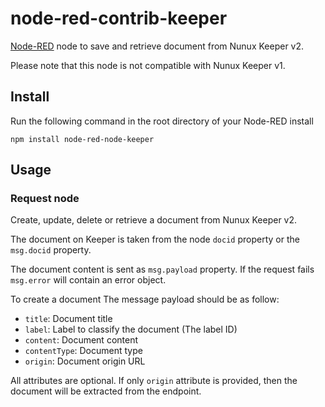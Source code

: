 node-red-contrib-keeper
=======================

<a href="http://nodered.org" target="_new">Node-RED</a> node to save and
retrieve document from Nunux Keeper v2.

Please note that this node is not compatible with Nunux Keeper v1.

Install
-------

Run the following command in the root directory of your Node-RED install

    npm install node-red-node-keeper

Usage
-----

### Request node

Create, update, delete or retrieve a document from Nunux Keeper v2.

The document on Keeper is taken from the node `docid` property or the
`msg.docid` property.

The document content is sent as `msg.payload` property. If the request fails
`msg.error` will contain an error object.

To create a document The message payload should be as follow:

- `title`: Document title
- `label`: Label to classify the document (The label ID)
- `content`: Document content
- `contentType`: Document type
- `origin`: Document origin URL

All attributes are optional. If only `origin` attribute is provided, then the
document will be extracted from the endpoint.
